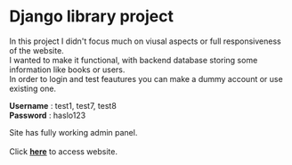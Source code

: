 # Django library project

In this project I didn't focus much on viusal aspects or full responsiveness of the website.
<br>
I wanted to make it functional, with backend database storing some information like books or users.<br>
In order to login and test feautures you can make a dummy account or use existing one.

**Username** : test1, test7, test8<br>
**Password** : haslo123


Site has fully working admin panel. <br>
<br>
Click **[here]** to access website.

[here]: http://filipgieraga.pythonanywhere.com/
